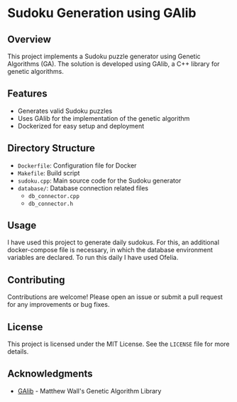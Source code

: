 # Sudoku Generation using GAlib

## Overview

This project implements a Sudoku puzzle generator using Genetic Algorithms (GA). The solution is developed using GAlib, a C++ library for genetic algorithms.

## Features

- Generates valid Sudoku puzzles
- Uses GAlib for the implementation of the genetic algorithm
- Dockerized for easy setup and deployment

## Directory Structure

- `Dockerfile`: Configuration file for Docker
- `Makefile`: Build script
- `sudoku.cpp`: Main source code for the Sudoku generator
- `database/`: Database connection related files
  - `db_connector.cpp`
  - `db_connector.h`

## Usage

I have used this project to generate daily sudokus. For this, an additional docker-compose file is necessary, in which the database environment variables are declared.
To run this daily I have used Ofelia.

## Contributing

Contributions are welcome! Please open an issue or submit a pull request for any improvements or bug fixes.

## License

This project is licensed under the MIT License. See the `LICENSE` file for more details.

## Acknowledgments

- [GAlib](https://web.mit.edu/galib/www/GAlib.html) - Matthew Wall's Genetic Algorithm Library
